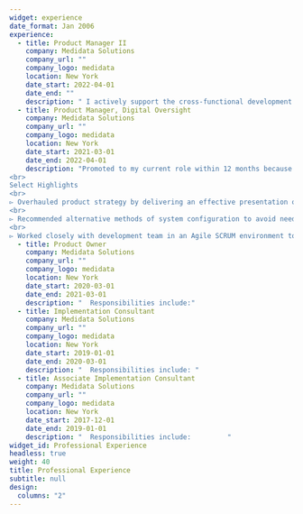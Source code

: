 ```yaml
---
widget: experience
date_format: Jan 2006
experience:
  - title: Product Manager II
    company: Medidata Solutions
    company_url: ""
    company_logo: medidata
    location: New York
    date_start: 2022-04-01
    date_end: ""
    description: " I actively support the cross-functional development activities for Medidata Detect, an end-to-end data and risk surveillance platform, which provides cross-functional operational teams the ability to monitor and mitigate risks to patient safety and data integrity."
  - title: Product Manager, Digital Oversight
    company: Medidata Solutions
    company_url: ""
    company_logo: medidata
    location: New York
    date_start: 2021-03-01
    date_end: 2022-04-01
    description: "Promoted to my current role within 12 months because of top performance and strong organizational impact, I support product owners and teams across east and west coast US, as well as in India. I lead and drive a platform of AI/ML driven data and risk surveillance technology products used by clinical trial teams to monitor clinical trials. 
<br>
Select Highlights
<br>
▻ Overhauled product strategy by delivering an effective presentation of strategic goals to engineering and product organization that advanced swift breakdown and restored backlogs for engineering teams. 
<br>
▻ Recommended alternative methods of system configuration to avoid need for high level of effort (LOE) engineering enhancements to legacy software system, shielding our customer from increased engineering costs. 
<br>
▻ Worked closely with development team in an Agile SCRUM environment to refine, prioritize and support the development, testing, and release of functionality. "
  - title: Product Owner
    company: Medidata Solutions
    company_url: ""
    company_logo: medidata
    location: New York
    date_start: 2020-03-01
    date_end: 2021-03-01
    description: "  Responsibilities include:"
  - title: Implementation Consultant
    company: Medidata Solutions
    company_url: ""
    company_logo: medidata
    location: New York
    date_start: 2019-01-01
    date_end: 2020-03-01
    description: "  Responsibilities include: "
  - title: Associate Implementation Consultant
    company: Medidata Solutions
    company_url: ""
    company_logo: medidata
    location: New York
    date_start: 2017-12-01
    date_end: 2019-01-01
    description: "  Responsibilities include:         "
widget_id: Professional Experience
headless: true
weight: 40
title: Professional Experience
subtitle: null
design:
  columns: "2"
---
```

